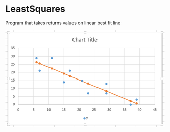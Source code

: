 # LeastSquares
Program that takes returns values on linear best fit line

![alt tag](https://github.com/tarrinr/LeastSquares/raw/master/LeastSquares.png)
